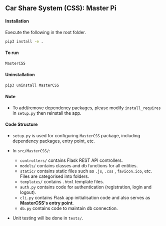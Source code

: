 ## Car Share System (CSS): Master Pi

#### Installation

Execute the following in the root folder.

```bash
pip3 install -e .
```

#### To run

```bash
MasterCSS
```

#### Uninstallation

```bash
pip3 uninstall MasterCSS
```



#### Note

- To add/remove dependency packages, please modify `install_requires` in `setup.py` then reinstall the app.



#### Code Structure

- `setup.py` is used for configuring `MasterCSS` package, including dependency packages, entry point, etc.
- In `src/MasterCSS/`:
  -  `controllers/` contains Flask REST API controllers.
  -  `models/` contains classes and db functions for all entities.
  - `static/` contains static files such as `.js`, `.css` , `favicon.ico`, etc. Files are categorised into folders.
  - `templates/` contains `.html` template files.
  - `auth.py` contains code for authentication (registration, login and logout).
  - `cli.py` contains Flask app initialisation code and also serves as **MasterCSS's entry point**.
  - `db.py` contains code to maintain db connection.

- Unit testing will be done in `tests/`.

